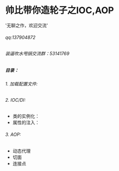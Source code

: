 # 帅比带你造轮子之IOC,AOP
'无聊之作，欢迎交流'
###### qq:137904872
###### 装逼吹水甩锅交流群：53141769


##### 目录：
###### 1. 加载配置文件:
###### 2. IOC/DI:
* 类的实例化：
* 属性的注入：
###### 3. AOP:
* 动态代理
* 切面
* 连接点
